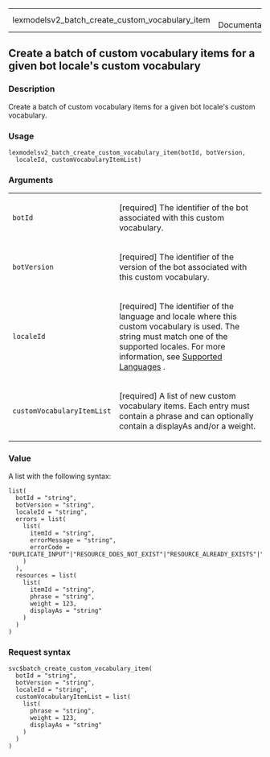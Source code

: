 <table style="width: 100%;">
<tbody>
<tr class="odd">
<td>lexmodelsv2_batch_create_custom_vocabulary_item</td>
<td style="text-align: right;">R Documentation</td>
</tr>
</tbody>
</table>

## Create a batch of custom vocabulary items for a given bot locale's custom vocabulary

### Description

Create a batch of custom vocabulary items for a given bot locale's
custom vocabulary.

### Usage

    lexmodelsv2_batch_create_custom_vocabulary_item(botId, botVersion,
      localeId, customVocabularyItemList)

### Arguments

<table>
<colgroup>
<col style="width: 35%" />
<col style="width: 65%" />
</colgroup>
<tbody>
<tr class="odd">
<td><code
id="lexmodelsv2_batch_create_custom_vocabulary_item_:_botId">botId</code></td>
<td><p>[required] The identifier of the bot associated with this custom
vocabulary.</p></td>
</tr>
<tr class="even">
<td><code
id="lexmodelsv2_batch_create_custom_vocabulary_item_:_botVersion">botVersion</code></td>
<td><p>[required] The identifier of the version of the bot associated
with this custom vocabulary.</p></td>
</tr>
<tr class="odd">
<td><code
id="lexmodelsv2_batch_create_custom_vocabulary_item_:_localeId">localeId</code></td>
<td><p>[required] The identifier of the language and locale where this
custom vocabulary is used. The string must match one of the supported
locales. For more information, see <a
href="https://docs.aws.amazon.com/lexv2/latest/dg/how-languages.html">Supported
Languages</a> .</p></td>
</tr>
<tr class="even">
<td><code
id="lexmodelsv2_batch_create_custom_vocabulary_item_:_customVocabularyItemList">customVocabularyItemList</code></td>
<td><p>[required] A list of new custom vocabulary items. Each entry must
contain a phrase and can optionally contain a displayAs and/or a
weight.</p></td>
</tr>
</tbody>
</table>

### Value

A list with the following syntax:

    list(
      botId = "string",
      botVersion = "string",
      localeId = "string",
      errors = list(
        list(
          itemId = "string",
          errorMessage = "string",
          errorCode = "DUPLICATE_INPUT"|"RESOURCE_DOES_NOT_EXIST"|"RESOURCE_ALREADY_EXISTS"|"INTERNAL_SERVER_FAILURE"
        )
      ),
      resources = list(
        list(
          itemId = "string",
          phrase = "string",
          weight = 123,
          displayAs = "string"
        )
      )
    )

### Request syntax

    svc$batch_create_custom_vocabulary_item(
      botId = "string",
      botVersion = "string",
      localeId = "string",
      customVocabularyItemList = list(
        list(
          phrase = "string",
          weight = 123,
          displayAs = "string"
        )
      )
    )
